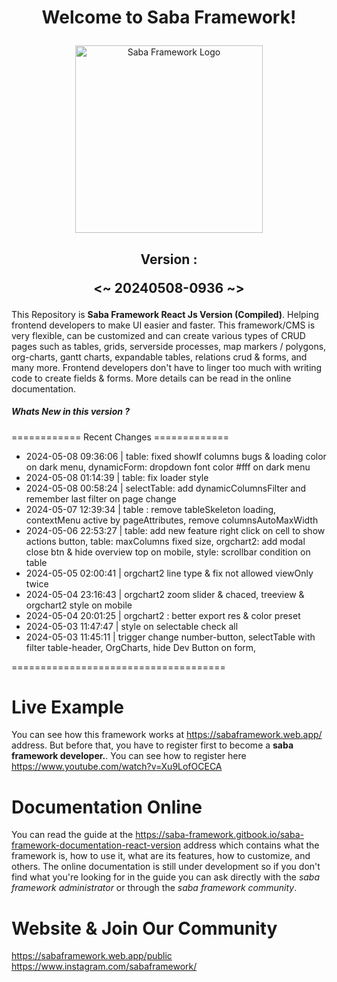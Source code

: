 # <p align="center">Welcome to Saba Framework!</p>

<p align="center"><img src="https://res.cloudinary.com/insaba/image/upload/v1700625287/saba_framework/logo_saba_framework_gqw72y.png" alt="Saba Framework Logo" width="300"></p>

## <p align="center">Version : </p><p align="center"><~ 20240508-0936 ~></p>

This Repository is **Saba Framework React Js Version (Compiled)**. Helping frontend developers to make UI easier and faster. This framework/CMS is very flexible, can be customized and can create various types of CRUD pages such as tables, grids, serverside processes, map markers / polygons, org-charts, gantt charts, expandable tables, relations crud & forms, and many more. Frontend developers don't have to linger too much with writing code to create fields & forms. More details can be read in the online documentation.

##### Whats New in this version ?

============ Recent Changes =============

- 2024-05-08 09:36:06 | table: fixed showIf columns bugs & loading color on dark menu, dynamicForm: dropdown font color #fff on dark menu
- 2024-05-08 01:14:39 | table: fix loader style
- 2024-05-08 00:58:24 | selectTable: add dynamicColumnsFilter and remember last filter on page change
- 2024-05-07 12:39:34 | table : remove tableSkeleton loading, contextMenu active by pageAttributes, remove columnsAutoMaxWidth
- 2024-05-06 22:53:27 | table: add new feature right click on cell to show actions button, table: maxColumns fixed size, orgchart2: add modal close btn & hide overview top on mobile, style: scrollbar condition on table
- 2024-05-05 02:00:41 | orgchart2 line type & fix not allowed viewOnly twice
- 2024-05-04 23:16:43 | orgchart2 zoom slider & chaced, treeview & orgchart2 style on mobile
- 2024-05-04 20:01:25 | orgchart2 : better export res & color preset
- 2024-05-03 11:47:47 | style on selectable check all
- 2024-05-03 11:45:11 | trigger change number-button, selectTable with filter table-header, OrgCharts, hide Dev Button on form,

=====================================

# Live Example

You can see how this framework works at https://sabaframework.web.app/ address. But before that, you have to register first to become a **saba framework developer.**. You can see how to register here https://www.youtube.com/watch?v=Xu9LofOCECA

# Documentation Online

You can read the guide at the https://saba-framework.gitbook.io/saba-framework-documentation-react-version address which contains what the framework is, how to use it, what are its features, how to customize, and others. The online documentation is still under development so if you don't find what you're looking for in the guide you can ask directly with the _saba framework administrator_ or through the _saba framework community_.

# Website & Join Our Community

https://sabaframework.web.app/public
https://www.instagram.com/sabaframework/
